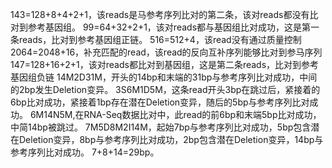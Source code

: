143=128+8+4+2+1，该reads是马参考序列比对的第二条，该对reads都没有比对到参考基因组。
99=64+32+2+1，该对reads都与基因组比对成功，这是第一条reads，比对到参考基因组正链。
516=512+4，该read没有通过质量控制
2064=2048+16，补充匹配的read，该read的反向互补序列能够比对到参马序列
147=128+16+2+1，该对reads都比对到基因组，这是第二条reads，比对到参考基因组负链
14M2D31M，开头的14bp和末端的31bp与参考序列比对成功，中间的2bp发生Deletion变异。
3S6M1D5M，这条read开头3bp在跳过后，紧接着的6bp比对成功，紧接着1bp存在潜在Deletion变异，随后的5bp与参考序列比对成功。
6M14N5M,在RNA-Seq数据比对中，此read的前6bp和末端5bp比对成功，中简14bp被跳过。
 7M5D8M2I14M，起始7bp与参考序列比对成功，5bp包含潜在Deletion变异，8bp与参考序列比对成功，2bp包含潜在Deletion变异，14bp与参考序列比对成功。
 7+8+14=29bp。
